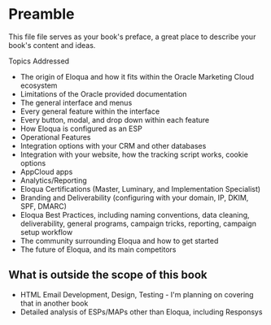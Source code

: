 # Preamble

This file file serves as your book's preface, a great place to describe your book's content and ideas.

Topics Addressed

* The origin of Eloqua and how it fits within the Oracle Marketing Cloud ecosystem
* Limitations of the Oracle provided documentation
* The general interface and menus
* Every general feature within the interface
* Every button, modal, and drop down within each feature
* How Eloqua is configured as an ESP
* Operational Features
* Integration options with your CRM and other databases
* Integration with your website, how the tracking script works, cookie options
* AppCloud apps
* Analytics/Reporting
* Eloqua Certifications \(Master, Luminary, and Implementation Specialist\)
* Branding and Deliverability \(configuring with your domain, IP, DKIM, SPF, DMARC\)
* Eloqua Best Practices, including naming conventions, data cleaning, deliverability, general programs, campaign tricks, reporting, campaign setup workflow
* The community surrounding Eloqua and how to get started
* The future of Eloqua, and its main competitors

## What is outside the scope of this book

* HTML Email Development, Design, Testing - I'm planning on covering that in another book
* Detailed analysis of ESPs/MAPs other than Eloqua, including Responsys



